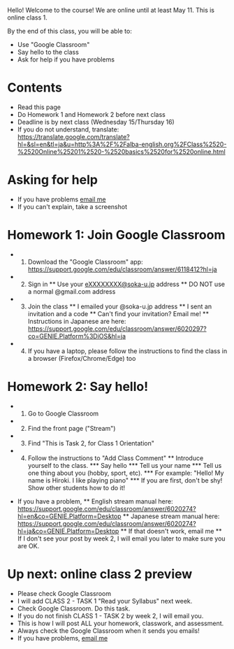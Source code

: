 Hello! Welcome to the course! 
We are online until at least May 11. 
This is online class 1.


By the end of this class, you will be able to:
* Use "Google Classroom"
* Say hello to the class
* Ask for help if you have problems

# Contents
* Read this page 
* Do Homework 1 and Homework 2 before next class 
* Deadline is by next class (Wednesday 15/Thursday 16) 
* If you do not understand, translate: https://translate.google.com/translate?hl=&sl=en&tl=ja&u=http%3A%2F%2Falba-english.org%2FClass%2520-%2520Online%25201%2520-%2520basics%2520for%2520online.html

# Asking for help
* If you have problems <a href="mailto:prentice@soka-u.jp">email me</a>
* If you can't explain, take a screenshot

# Homework 1: Join Google Classroom
* 1) Download the "Google Classroom" app: https://support.google.com/edu/classroom/answer/6118412?hl=ja
* 2) Sign in
** Use your eXXXXXXXX@soka-u.jp address
** <red>DO NOT use</red> a normal @gmail.com address
* 3) Join the class
** I emailed your @soka-u.jp address 
** I sent an invitation and a code 
** Can't find your invitation? Email me!
** Instructions in Japanese are here: https://support.google.com/edu/classroom/answer/6020297?co=GENIE.Platform%3DiOS&hl=ja
* 4) If you have a laptop, please follow the instructions to find the class in a browser (Firefox/Chrome/Edge) too

# Homework 2: Say hello!
* 1) Go to Google Classroom
* 2) Find the front page ("Stream")
* 3) Find "This is Task 2, for Class 1 Orientation"
* 4) Follow the instructions to "Add Class Comment" 
** Introduce yourself to the class. 
*** Say hello
*** Tell us your name
*** Tell us one thing about you (hobby, sport, etc). 
*** For example: "Hello! My name is Hiroki. I like playing piano"
*** If you are first, don't be shy! Show other students how to do it!

* If you have a problem, 
** English stream manual here: https://support.google.com/edu/classroom/answer/6020274?hl=en&co=GENIE.Platform=Desktop
** Japanese stream manual here: https://support.google.com/edu/classroom/answer/6020274?hl=ja&co=GENIE.Platform=Desktop
** If that doesn't work, email me
** If I don't see your post by week 2, I will email you later to make sure you are OK. 

# Up next: online class 2 preview
* Please check Google Classroom
* I will add CLASS 2 - TASK 1 "Read your Syllabus" next week.
* Check Google Classroom. Do this task. 
* If you do not finish CLASS 1 - TASK 2 by week 2, I will email you. 
* This is how I will post ALL your homework, classwork, and assessment. 
* Always check the Google Classroom when it sends you emails!
* If you have problems, <a href="mailto:notmyrealaddressjustaspamfilter@alba-english.com">email me</a>
